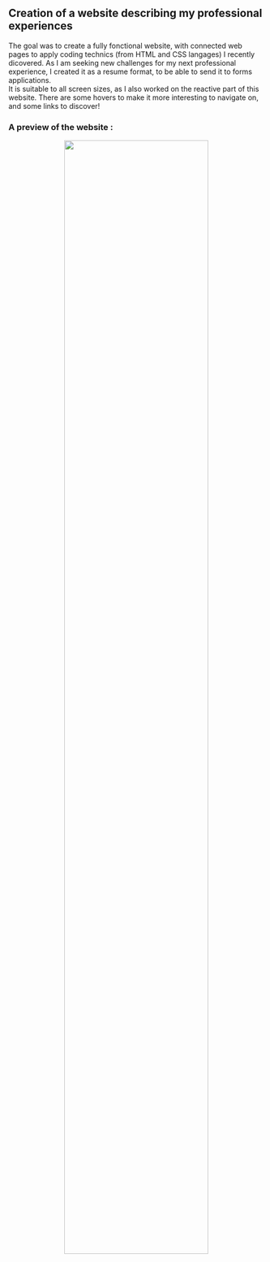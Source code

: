 ## Creation of a website describing my professional experiences

The goal was to create a fully fonctional website, with connected web pages to apply coding technics (from HTML and CSS langages) I recently dicovered. As I am seeking new challenges for my next professional experience, I created it as a resume format, to be able to send it to forms applications.
<br> It is suitable to all screen sizes, as I also worked on the reactive part of this website. There are some hovers to make it more interesting to navigate on, and some links to discover!

### A preview of the website :
<p align="center">
<img src="/Preview_website.png" align="center" alt="" width="75%" />
</p>

